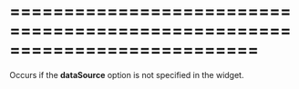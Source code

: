 ===========================================================================
===========================================================================

<!--shortDescription-->
Occurs if the **dataSource** option is not specified in the widget.
<!--/shortDescription-->

<!--fullDescription-->

<!--/fullDescription-->
